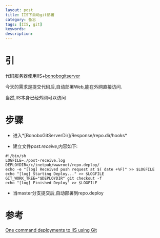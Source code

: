 ```yaml
---
layout: post
title: IIS下自动git部署
category: 备忘
tags: [IIS, git]
keywords: 
description: 
---
```



# 引

代码服务器使用IIS+[bonobogitserver](https://bonobogitserver.com/)

今天的需求是提交代码后,自动部署Web,能在外网直接访问.

当然,IIS本身已经外网可以访问


# 步骤

* 进入*[BonoboGitServerDir]/Response/repo.dir/hooks*

* 建立文件*post.receive*,内容如下:

```shell
#!/bin/sh
LOGFILE=./post-receive.log
DEPLOYDIR=/c/inetpub/wwwroot/repo.deploy/
echo -e "[log] Received push request at $( date +%F)" >> $LOGFILE
echo "[log] Starting Deploy..." >> $LOGFILE
GIT_WORK_TREE="$DEPLOYDIR" git checkout -f
echo "[log] Finished Deploy" >> $LOGFILE
```

* 当master分支提交后,自动部署到repo.deploy

# 参考
[One command deployments to IIS using Git](https://dylanwooters.wordpress.com/2015/02/21/one-command-deployments-to-iis-using-git/)